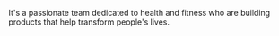 It's a passionate team dedicated to health and fitness who are building products that help transform people's lives.